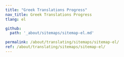 ```yaml
---
title: "Greek Translations Progress"
nav_title: Greek Translations Progress
tlang: el

github:
  path: '_about/sitemaps/sitemap-el.md'

permalink: /about/translating/sitemaps/sitemap-el/
ref: /about/translating/sitemaps/sitemap-el/
---
```

